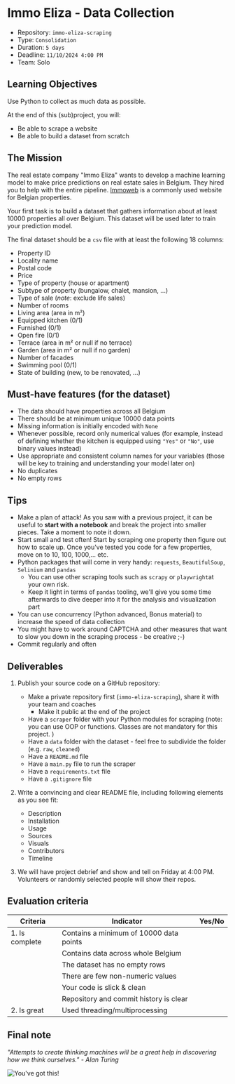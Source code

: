 # Immo Eliza - Data Collection

- Repository: `immo-eliza-scraping`
- Type: `Consolidation`
- Duration: `5 days`
- Deadline: `11/10/2024 4:00 PM`
- Team: Solo

## Learning Objectives

Use Python to collect as much data as possible.

At the end of this (sub)project, you will:
- Be able to scrape a website
- Be able to build a dataset from scratch


## The Mission

The real estate company "Immo Eliza" wants to develop a machine learning model to make price predictions on real estate sales in Belgium. They hired you to help with the entire pipeline. [Immoweb](https://www.immoweb.be/nl) is a commonly used website for Belgian properties.

Your first task is to build a dataset that gathers information about at least 10000 properties all over Belgium. This dataset will be used later to train your prediction model.


The final dataset should be a `csv` file with at least the following 18 columns:
- Property ID
- Locality name
- Postal code
- Price
- Type of property (house or apartment)
- Subtype of property (bungalow, chalet, mansion, ...)
- Type of sale (_note_: exclude life sales)
- Number of rooms
- Living area (area in m²)
- Equipped kitchen (0/1)
- Furnished (0/1)
- Open fire (0/1)
- Terrace (area in m² or null if no terrace)
- Garden (area in m² or null if no garden)
- Number of facades
- Swimming pool (0/1)
- State of building (new, to be renovated, ...)

## Must-have features (for the dataset)

- The data should have properties across all Belgium
- There should be at minimum unique 10000 data points
- Missing information is initially encoded with `None`
- Whenever possible, record only numerical values (for example, instead of defining whether the kitchen is equipped using `"Yes"` or `"No"`, use binary values instead)
- Use appropriate and consistent column names for your variables (those will be key to training and understanding your model later on)
- No duplicates
- No empty rows

## Tips

- Make a plan of attack! As you saw with a previous project, it can be useful to **start with a notebook** and break the project into smaller pieces. Take a moment to note it down.
- Start small and test often! Start by scraping one property then figure out how to scale up. Once you've tested you code for a few properties, move on to 10, 100, 1000,... etc. 
- Python packages that will come in very handy: `requests`, `BeautifulSoup`, `Selinium` and `pandas`
  - You can use other scraping tools such as `scrapy` or `playwright`at your own risk.
  - Keep it light in terms of `pandas` tooling, we'll give you some time afterwards to dive deeper into it for the analysis and visualization part
- You can use concurrency (Python advanced, Bonus material) to increase the speed of data collection
- You might have to work around CAPTCHA and other measures that want to slow you down in the scraping process - be creative ;-)
- Commit regularly and often

## Deliverables

1. Publish your source code on a GitHub repository:
    - Make a private repository first (`immo-eliza-scraping`), share it with your team and coaches
      - Make it public at the end of the project
    - Have a `scraper` folder with your Python modules for scraping (note: you can use OOP or functions. Classes are not mandatory for this project. )
    - Have a `data` folder with the dataset - feel free to subdivide the folder (e.g. `raw`, `cleaned`)
    - Have a `README.md` file
    - Have a `main.py` file to run the scraper
    - Have a `requirements.txt` file
    - Have a `.gitignore` file

2. Write a convincing and clear README file, including following elements as you see fit:
   - Description
   - Installation
   - Usage
   - Sources
   - Visuals
   - Contributors
   - Timeline

3. We will have project debrief and show and tell on Friday at 4:00 PM. Volunteers or randomly selected people will show their repos.

## Evaluation criteria

| Criteria       | Indicator                                  | Yes/No |
| -------------- | ------------------------------------------ | ------ |
| 1. Is complete | Contains a minimum of 10000 data points    |        |
|                | Contains data across whole Belgium         |        |
|                | The dataset has no empty rows              |        |
|                | There are few non-numeric values           |        |
|                | Your code is slick & clean                 |        |
|                | Repository and commit history is clear     |        |
| 2. Is great    | Used threading/multiprocessing             |        |

## Final note

_"Attempts to create thinking machines will be a great help in discovering how we think ourselves." - Alan Turing_

![You've got this!](https://i.giphy.com/media/JWuBH9rCO2uZuHBFpm/giphy.gif)